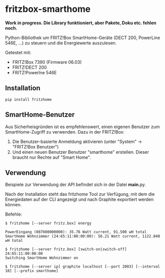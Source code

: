 fritzbox-smarthome
==================

**Work in progress. Die Library funktioniert, aber Pakete, Doku etc. fehlen noch.**

Python-Bibliothek um FRITZ!Box SmartHome-Geräte (DECT 200, PowerLine 546E, ...) zu steuern und die Energiewerte auszulesen.

Getestet mit:

* FRITZ!Box 7390 (Firmware 06.03)
* FRITZ!DECT 200
* FRITZ!Powerlne 546E

Installation
------------

```
pip install fritzhome
```


SmartHome-Benutzer
------------------

Aus Sicherheisgründen ist es empfehlenswert, einen eigenen Benutzer zum SmartHome-Zugriff zu verwenden. Dazu in der FRITZ!Box:

1. Die Benutzer-basierte Anmeldung aktivieren (unter "System" -> "FRITZ!Box Benutzer")
2. Und einen neuen Benutzer Benutzer "smarthome" erstellen. Dieser braucht nur Rechte auf "Smart Home".

Verwendung
----------

Beispiele zur Verwendung der API befindet sich in der Datei __main__.py.

Nach der Installation steht das fritzhome Tool zur Verfügung, mit dem die Energiedaten auf der CLI angezeigt und nach Graphite exportiert werden können.

Befehle:

```
$ fritzhome [--server fritz.box] energy

PowerEingang (087600000000): 35.76 Watt current, 91.500 wH total
SmartHome Wohnzimmer (24:65:11:00:00:00): 56.21 Watt current, 1122.840 wH total
```

```
$ fritzhome [--server fritz.box] [switch-on|switch-off] 24:65:11:00:00:00
Switching SmartHome Wohnzimmer on
```

```
$ fritzhome [--server ip] graphite localhost [--port 2003] [--interval 10] [--prefix smarthome]
```